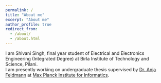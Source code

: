```yaml
---
permalink: /
title: "About me"
excerpt: "About me"
author_profile: true
redirect_from: 
  - /about/
  - /about.html
---
```


I am Shivani Singh, final year student of Electrical and Electronics Engineering (Integrated Degree) at Birla Institute of Technology and Science, Pilani.      
I am presently working on undergraduate thesis supervised by [Dr. Anja Feldmann](https://www.mpi-inf.mpg.de/departments/inet/people/anja-feldmann) at [Max Planck Institute for Informatics](https://www.mpi-inf.mpg.de/home/).

